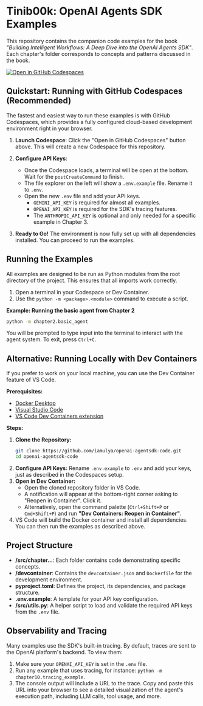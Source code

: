 # Tinib00k: OpenAI Agents SDK Examples

This repository contains the companion code examples for the book _"Building Intelligent Workflows: A Deep Dive into the OpenAI Agents SDK"_. Each chapter's folder corresponds to concepts and patterns discussed in the book.

[![Open in GitHub Codespaces](https://github.com/codespaces/badge.svg)](https://codespaces.new/iamulya/openai-agentsdk-code)

## Quickstart: Running with GitHub Codespaces (Recommended)

The fastest and easiest way to run these examples is with GitHub Codespaces, which provides a fully configured cloud-based development environment right in your browser.

1.  **Launch Codespace**: Click the "Open in GitHub Codespaces" button above. This will create a new Codespace for this repository.

2.  **Configure API Keys**:
    *   Once the Codespace loads, a terminal will be open at the bottom. Wait for the `postCreateCommand` to finish.
    *   The file explorer on the left will show a `.env.example` file. Rename it to `.env`.
    *   Open the new `.env` file and add your API keys.
        *   `GEMINI_API_KEY` is required for almost all examples.
        *   `OPENAI_API_KEY` is required for the SDK's tracing features.
        *   The `ANTHROPIC_API_KEY` is optional and only needed for a specific example in Chapter 3.

3.  **Ready to Go!** The environment is now fully set up with all dependencies installed. You can proceed to run the examples.

## Running the Examples

All examples are designed to be run as Python modules from the root directory of the project. This ensures that all imports work correctly.

1.  Open a terminal in your Codespace or Dev Container.
2.  Use the `python -m <package>.<module>` command to execute a script.

**Example: Running the basic agent from Chapter 2**
```bash
python -m chapter2.basic_agent
```

You will be prompted to type input into the terminal to interact with the agent system. To exit, press `Ctrl+C`.

## Alternative: Running Locally with Dev Containers

If you prefer to work on your local machine, you can use the Dev Container feature of VS Code.

**Prerequisites:**
- [Docker Desktop](https://www.docker.com/products/docker-desktop/)
- [Visual Studio Code](https://code.visualstudio.com/)
- [VS Code Dev Containers extension](https://marketplace.visualstudio.com/items?itemName=ms-vscode-remote.remote-containers)

**Steps:**
1.  **Clone the Repository:**
    ```bash
    git clone https://github.com/iamulya/openai-agentsdk-code.git
    cd openai-agentsdk-code
    ```
2.  **Configure API Keys:** Rename `.env.example` to `.env` and add your keys, just as described in the Codespaces setup.
3.  **Open in Dev Container:**
    -   Open the cloned repository folder in VS Code.
    -   A notification will appear at the bottom-right corner asking to "Reopen in Container". Click it.
    -   Alternatively, open the command palette (`Ctrl+Shift+P` or `Cmd+Shift+P`) and run **"Dev Containers: Reopen in Container"**.
4.  VS Code will build the Docker container and install all dependencies. You can then run the examples as described above.

## Project Structure

-   **/src/chapter...**: Each folder contains code demonstrating specific concepts.
-   **/devcontainer**: Contains the `devcontainer.json` and `Dockerfile` for the development environment.
-   **pyproject.toml**: Defines the project, its dependencies, and package structure.
-   **.env.example**: A template for your API key configuration.
-   **/src/utils.py**: A helper script to load and validate the required API keys from the `.env` file.

## Observability and Tracing

Many examples use the SDK's built-in tracing. By default, traces are sent to the OpenAI platform's backend. To view them:

1.  Make sure your `OPENAI_API_KEY` is set in the `.env` file.
2.  Run any example that uses tracing, for instance: `python -m chapter10.tracing_example`.
3.  The console output will include a URL to the trace. Copy and paste this URL into your browser to see a detailed visualization of the agent's execution path, including LLM calls, tool usage, and more.
